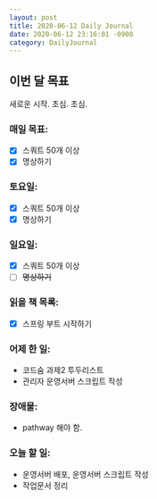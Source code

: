 ```yaml
---
layout: post
title: 2020-06-12 Daily Journal
date: 2020-06-12 23:16:01 -0900
category: DailyJournal
---
```


## 이번 달 목표
새로운 시작. 초심. 초심.

### 매일 목표:
- [x] 스쿼트 50개 이상
- [x] 명상하기

### 토요일:
- [x] 스쿼트 50개 이상
- [x] 명상하기

### 일요일:
- [x] 스쿼트 50개 이상
- [ ] ~~명상하기~~

### 읽을 책 목록:
- [x] 스프링 부트 시작하기

### 어제 한 일:
* 코드숨 과제2 투두리스트
* 관리자 운영서버 스크립트 작성

### 장애물:
* pathway 해야 함.

### 오늘 할 일:
* 운영서버 배포, 운영서버 스크립트 작성
* 작업문서 정리